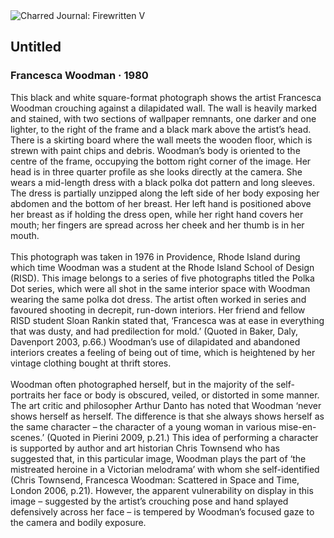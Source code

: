 <div class="artwork-of-the-day">
  <div class="container">
    <div class="img-wrapper">
      <img
        src="https://uploads5.wikiart.org/00219/images/francesca-woodman/ar00351-10.jpg!Large.jpg"
        alt="Charred Journal: Firewritten V" />
    </div>
    <div class="artwork-detail">
      <div class="artwork-origin"> 
        <h2 class="artwork-name">Untitled</h2>
        <h3 class="artist">
          Francesca Woodman
                    ·  1980
        </h3>
      </div>
      <p class="description">
        <span class="artwork-description-text ng-binding" ng-bind-html="viewModel.ArtworkOfTheDay.Description | unsafe">This black and white square-format photograph shows the artist Francesca Woodman crouching against a dilapidated wall. The wall is heavily marked and stained, with two sections of wallpaper remnants, one darker and one lighter, to the right of the frame and a black mark above the artist’s head. There is a skirting board where the wall meets the wooden floor, which is strewn with paint chips and debris. Woodman’s body is oriented to the centre of the frame, occupying the bottom right corner of the image. Her head is in three quarter profile as she looks directly at the camera. She wears a mid-length dress with a black polka dot pattern and long sleeves. The dress is partially unzipped along the left side of her body exposing her abdomen and the bottom of her breast. Her left hand is positioned above her breast as if holding the dress open, while her right hand covers her mouth; her fingers are spread across her cheek and her thumb is in her mouth.<br><br>This photograph was taken in 1976 in Providence, Rhode Island during which time Woodman was a student at the Rhode Island School of Design (RISD). This image belongs to a series of five photographs titled the Polka Dot series, which were all shot in the same interior space with Woodman wearing the same polka dot dress. The artist often worked in series and favoured shooting in decrepit, run-down interiors. Her friend and fellow RISD student Sloan Rankin stated that, ‘Francesca was at ease in everything that was dusty, and had predilection for mold.’ (Quoted in Baker, Daly, Davenport 2003, p.66.) Woodman’s use of dilapidated and abandoned interiors creates a feeling of being out of time, which is heightened by her vintage clothing bought at thrift stores.<br><br>Woodman often photographed herself, but in the majority of the self-portraits her face or body is obscured, veiled, or distorted in some manner. The art critic and philosopher Arthur Danto has noted that Woodman ‘never shows herself as herself. The difference is that she always shows herself as the same character – the character of a young woman in various mise-en-scenes.’ (Quoted in Pierini 2009, p.21.) This idea of performing a character is supported by author and art historian Chris Townsend who has suggested that, in this particular image, Woodman plays the part of ‘the mistreated heroine in a Victorian melodrama’ with whom she self-identified (Chris Townsend, Francesca Woodman: Scattered in Space and Time, London 2006, p.21). However, the apparent vulnerability on display in this image – suggested by the artist’s crouching pose and hand splayed defensively across her face – is tempered by Woodman’s focused gaze to the camera and bodily exposure.</span>
                        <div class="text-shadow-container" ng-show="showShadow" style=""></div>
      </p>
    </div>
  </div>

</div>
